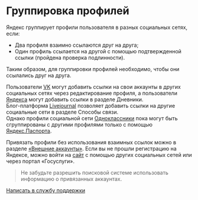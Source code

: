 # Группировка профилей 

Яндекс группирует профили пользователя в разных социальных сетях, если:  
* Два профиля взаимно ссылаются друг на друга;
* Один профиль ссылается на другой с помощью подтвержденной ссылки (пройдена проверка подлинности).

Таким образом, для группировки профилей необходимо, чтобы они ссылались друг на друга. 

Пользователи [VK](https://vk.com) могут добавить ссылки на свои аккаунты в других социальных сетях через редактирование профиля, а пользователи [Яндекса](ya.ru) могут добавить ссылки в разделе Дневники.  
Блог-платформа [Livejournal](https://www.livejournal.com/) позволяет добавить ссылки на другие социальные сети в разделе Способы связи.  
Однако профили социальной сети [Одноклассники](https://ok.ru/) пока могут быть сгруппированы с другими профилями только с помощью [Яндекс.Паспорта](https://passport.yandex.ru/profile/social).

Привязать профили без использования взаимных ссылок можно в разделе [«Внешние аккаунты»](social.yandex.ru). Если вы не прошли регистрацию на Яндексе, можно войти на [сайт](social.yandex.ru) с помощью других социальных сетей или через портал «Госуслуги». 

> Не забудьте разрешить поисковой системе использовать информацию о привязанных аккаунтах. 




[Написать в службу поддержки]()
